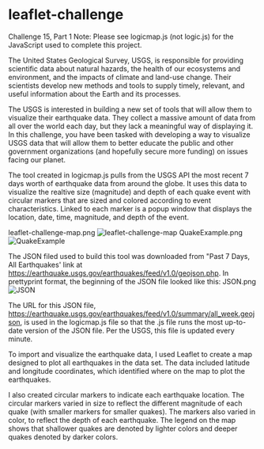 # leaflet-challenge
Challenge 15, Part 1
Note: Please see logicmap.js (not logic.js) for the JavaScript used to complete this project. 

The United States Geological Survey, USGS, is responsible for providing scientific data about natural hazards, the health of our ecosystems and environment, and the impacts of climate and land-use change. Their scientists develop new methods and tools to supply timely, relevant, and useful information about the Earth and its processes.

The USGS is interested in building a new set of tools that will allow them to visualize their earthquake data. They collect a massive amount of data from all over the world each day, but they lack a meaningful way of displaying it. In this challenge, you have been tasked with developing a way to visualize USGS data that will allow them to better educate the public and other government organizations (and hopefully secure more funding) on issues facing our planet.

The tool created in logicmap.js pulls from the USGS API the most recent 7 days worth of earthquake data from around the globe. It uses this data to visualize the realtive size (magnitude) and depth of each quake event with circular markers that are sized and colored according to event characteristics. Linked to each marker is a popup window that displays the location, date, time, magnitude, and depth of the event. 

leaflet-challenge-map.png
![leaflet-challenge-map](https://github.com/mcjauregui/leaflet-challenge/assets/151464511/f334192d-e212-4b0a-95d9-eea1c51c6694)
QuakeExample.png
![QuakeExample](https://github.com/mcjauregui/leaflet-challenge/assets/151464511/cfda3353-946b-4354-8961-5b680b7ddd71)

The JSON filed used to build this tool was downloaded from "Past 7 Days, All Earthquakes' link at https://earthquake.usgs.gov/earthquakes/feed/v1.0/geojson.php. In prettyprint format, the beginning of the JSON file looked like this:
JSON.png
![JSON](https://github.com/mcjauregui/leaflet-challenge/assets/151464511/3b574f74-2d9c-4c3a-b97b-d9c4f75c5597)

The URL for this JSON file, https://earthquake.usgs.gov/earthquakes/feed/v1.0/summary/all_week.geojson, is used in the logicmap.js file so that the .js file runs the most up-to-date version of the JSON file. Per the USGS, this file is updated every minute. 

To import and visualize the earthquake data, I used Leaflet to create a map designed to plot all earthquakes in the data set. The data included latitude and longitude coordinates, which identified where on the map to plot the earthquakes. 

I also created circular markers to indicate each earthquake location. The circular markers varied in size to reflect the different magnitude of each quake (with smaller markers for smaller quakes). The markers also varied in color, to reflect the depth of each earthquake. The legend on the map shows that shallower quakes are denoted by lighter colors and deeper quakes denoted by darker colors. 

